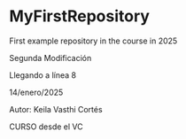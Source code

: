 # MyFirstRepository
First example repository in the course
in 2025

Segunda Modificación


Llegando a línea 8


14/enero/2025

Autor: Keila Vasthi Cortés

CURSO
desde el VC
